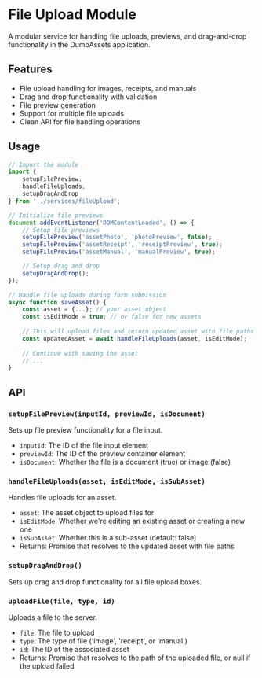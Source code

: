 # File Upload Module

A modular service for handling file uploads, previews, and drag-and-drop functionality in the DumbAssets application.

## Features

- File upload handling for images, receipts, and manuals
- Drag and drop functionality with validation
- File preview generation
- Support for multiple file uploads
- Clean API for file handling operations

## Usage

```javascript
// Import the module
import { 
    setupFilePreview, 
    handleFileUploads, 
    setupDragAndDrop 
} from '../services/fileUpload';

// Initialize file previews
document.addEventListener('DOMContentLoaded', () => {
    // Setup file previews
    setupFilePreview('assetPhoto', 'photoPreview', false);
    setupFilePreview('assetReceipt', 'receiptPreview', true);
    setupFilePreview('assetManual', 'manualPreview', true);

    // Setup drag and drop
    setupDragAndDrop();
});

// Handle file uploads during form submission
async function saveAsset() {
    const asset = {...}; // your asset object
    const isEditMode = true; // or false for new assets
    
    // This will upload files and return updated asset with file paths
    const updatedAsset = await handleFileUploads(asset, isEditMode);
    
    // Continue with saving the asset
    // ...
}
```

## API

### `setupFilePreview(inputId, previewId, isDocument)`

Sets up file preview functionality for a file input.

- `inputId`: The ID of the file input element
- `previewId`: The ID of the preview container element
- `isDocument`: Whether the file is a document (true) or image (false)

### `handleFileUploads(asset, isEditMode, isSubAsset)`

Handles file uploads for an asset.

- `asset`: The asset object to upload files for
- `isEditMode`: Whether we're editing an existing asset or creating a new one
- `isSubAsset`: Whether this is a sub-asset (default: false)
- Returns: Promise that resolves to the updated asset with file paths

### `setupDragAndDrop()`

Sets up drag and drop functionality for all file upload boxes.

### `uploadFile(file, type, id)`

Uploads a file to the server.

- `file`: The file to upload
- `type`: The type of file ('image', 'receipt', or 'manual')
- `id`: The ID of the associated asset
- Returns: Promise that resolves to the path of the uploaded file, or null if the upload failed 